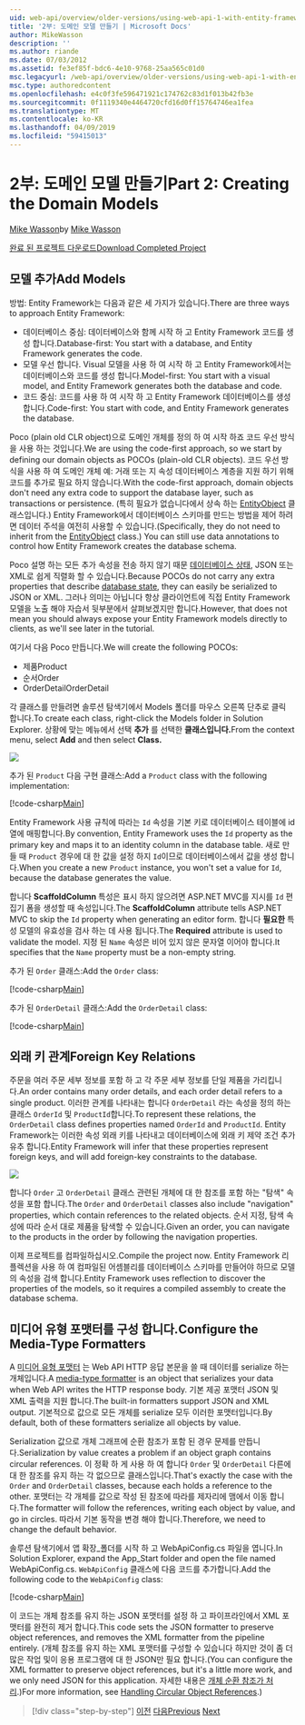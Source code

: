 ```yaml
---
uid: web-api/overview/older-versions/using-web-api-1-with-entity-framework-5/using-web-api-with-entity-framework-part-2
title: '2부: 도메인 모델 만들기 | Microsoft Docs'
author: MikeWasson
description: ''
ms.author: riande
ms.date: 07/03/2012
ms.assetid: fe3ef85f-bdc6-4e10-9768-25aa565c01d0
msc.legacyurl: /web-api/overview/older-versions/using-web-api-1-with-entity-framework-5/using-web-api-with-entity-framework-part-2
msc.type: authoredcontent
ms.openlocfilehash: e4c0f3fe596471921c174762c83d1f013b42fb3e
ms.sourcegitcommit: 0f1119340e4464720cfd16d0ff15764746ea1fea
ms.translationtype: MT
ms.contentlocale: ko-KR
ms.lasthandoff: 04/09/2019
ms.locfileid: "59415013"
---
```

# <a name="part-2-creating-the-domain-models"></a><span data-ttu-id="0d5b3-102">2부: 도메인 모델 만들기</span><span class="sxs-lookup"><span data-stu-id="0d5b3-102">Part 2: Creating the Domain Models</span></span>

<span data-ttu-id="0d5b3-103">[Mike Wasson](https://github.com/MikeWasson)</span><span class="sxs-lookup"><span data-stu-id="0d5b3-103">by [Mike Wasson](https://github.com/MikeWasson)</span></span>

[<span data-ttu-id="0d5b3-104">완료 된 프로젝트 다운로드</span><span class="sxs-lookup"><span data-stu-id="0d5b3-104">Download Completed Project</span></span>](http://code.msdn.microsoft.com/ASP-NET-Web-API-with-afa30545)

## <a name="add-models"></a><span data-ttu-id="0d5b3-105">모델 추가</span><span class="sxs-lookup"><span data-stu-id="0d5b3-105">Add Models</span></span>

<span data-ttu-id="0d5b3-106">방법: Entity Framework는 다음과 같은 세 가지가 있습니다.</span><span class="sxs-lookup"><span data-stu-id="0d5b3-106">There are three ways to approach Entity Framework:</span></span>

- <span data-ttu-id="0d5b3-107">데이터베이스 중심: 데이터베이스와 함께 시작 하 고 Entity Framework 코드를 생성 합니다.</span><span class="sxs-lookup"><span data-stu-id="0d5b3-107">Database-first: You start with a database, and Entity Framework generates the code.</span></span>
- <span data-ttu-id="0d5b3-108">모델 우선 합니다. Visual 모델을 사용 하 여 시작 하 고 Entity Framework에서는 데이터베이스와 코드를 생성 합니다.</span><span class="sxs-lookup"><span data-stu-id="0d5b3-108">Model-first: You start with a visual model, and Entity Framework generates both the database and code.</span></span>
- <span data-ttu-id="0d5b3-109">코드 중심: 코드를 사용 하 여 시작 하 고 Entity Framework 데이터베이스를 생성 합니다.</span><span class="sxs-lookup"><span data-stu-id="0d5b3-109">Code-first: You start with code, and Entity Framework generates the database.</span></span>

<span data-ttu-id="0d5b3-110">Poco (plain old CLR object)으로 도메인 개체를 정의 하 여 시작 하죠 코드 우선 방식을 사용 하는 것입니다.</span><span class="sxs-lookup"><span data-stu-id="0d5b3-110">We are using the code-first approach, so we start by defining our domain objects as POCOs (plain-old CLR objects).</span></span> <span data-ttu-id="0d5b3-111">코드 우선 방식을 사용 하 여 도메인 개체 예: 거래 또는 지 속성 데이터베이스 계층을 지원 하기 위해 코드를 추가로 필요 하지 않습니다.</span><span class="sxs-lookup"><span data-stu-id="0d5b3-111">With the code-first approach, domain objects don't need any extra code to support the database layer, such as transactions or persistence.</span></span> <span data-ttu-id="0d5b3-112">(특히 필요가 없습니다에서 상속 하는 [EntityObject](https://msdn.microsoft.com/library/system.data.objects.dataclasses.entityobject.aspx) 클래스입니다.) Entity Framework에서 데이터베이스 스키마를 만드는 방법을 제어 하려면 데이터 주석을 여전히 사용할 수 있습니다.</span><span class="sxs-lookup"><span data-stu-id="0d5b3-112">(Specifically, they do not need to inherit from the [EntityObject](https://msdn.microsoft.com/library/system.data.objects.dataclasses.entityobject.aspx) class.) You can still use data annotations to control how Entity Framework creates the database schema.</span></span>

<span data-ttu-id="0d5b3-113">Poco 설명 하는 모든 추가 속성을 전송 하지 않기 때문 [데이터베이스 상태](https://msdn.microsoft.com/library/system.data.entitystate.aspx), JSON 또는 XML로 쉽게 직렬화 할 수 있습니다.</span><span class="sxs-lookup"><span data-stu-id="0d5b3-113">Because POCOs do not carry any extra properties that describe [database state](https://msdn.microsoft.com/library/system.data.entitystate.aspx), they can easily be serialized to JSON or XML.</span></span> <span data-ttu-id="0d5b3-114">그러나 의미는 아닙니다 항상 클라이언트에 직접 Entity Framework 모델을 노출 해야 자습서 뒷부분에서 살펴보겠지만 합니다.</span><span class="sxs-lookup"><span data-stu-id="0d5b3-114">However, that does not mean you should always expose your Entity Framework models directly to clients, as we'll see later in the tutorial.</span></span>

<span data-ttu-id="0d5b3-115">여기서 다음 Poco 만듭니다.</span><span class="sxs-lookup"><span data-stu-id="0d5b3-115">We will create the following POCOs:</span></span>

- <span data-ttu-id="0d5b3-116">제품</span><span class="sxs-lookup"><span data-stu-id="0d5b3-116">Product</span></span>
- <span data-ttu-id="0d5b3-117">순서</span><span class="sxs-lookup"><span data-stu-id="0d5b3-117">Order</span></span>
- <span data-ttu-id="0d5b3-118">OrderDetail</span><span class="sxs-lookup"><span data-stu-id="0d5b3-118">OrderDetail</span></span>

<span data-ttu-id="0d5b3-119">각 클래스를 만들려면 솔루션 탐색기에서 Models 폴더를 마우스 오른쪽 단추로 클릭 합니다.</span><span class="sxs-lookup"><span data-stu-id="0d5b3-119">To create each class, right-click the Models folder in Solution Explorer.</span></span> <span data-ttu-id="0d5b3-120">상황에 맞는 메뉴에서 선택 **추가** 를 선택한 **클래스입니다.**</span><span class="sxs-lookup"><span data-stu-id="0d5b3-120">From the context menu, select **Add** and then select **Class.**</span></span>

![](using-web-api-with-entity-framework-part-2/_static/image1.png)

<span data-ttu-id="0d5b3-121">추가 된 `Product` 다음 구현 클래스:</span><span class="sxs-lookup"><span data-stu-id="0d5b3-121">Add a `Product` class with the following implementation:</span></span>

[!code-csharp[Main](using-web-api-with-entity-framework-part-2/samples/sample1.cs)]

<span data-ttu-id="0d5b3-122">Entity Framework 사용 규칙에 따라는 `Id` 속성을 기본 키로 데이터베이스 테이블에 id 열에 매핑합니다.</span><span class="sxs-lookup"><span data-stu-id="0d5b3-122">By convention, Entity Framework uses the `Id` property as the primary key and maps it to an identity column in the database table.</span></span> <span data-ttu-id="0d5b3-123">새로 만들 때 `Product` 경우에 대 한 값을 설정 하지 `Id`이므로 데이터베이스에서 값을 생성 합니다.</span><span class="sxs-lookup"><span data-stu-id="0d5b3-123">When you create a new `Product` instance, you won't set a value for `Id`, because the database generates the value.</span></span>

<span data-ttu-id="0d5b3-124">합니다 **ScaffoldColumn** 특성은 표시 하지 않으려면 ASP.NET MVC를 지시를 `Id` 편집기 폼을 생성할 때 속성입니다.</span><span class="sxs-lookup"><span data-stu-id="0d5b3-124">The **ScaffoldColumn** attribute tells ASP.NET MVC to skip the `Id` property when generating an editor form.</span></span> <span data-ttu-id="0d5b3-125">합니다 **필요한** 특성 모델의 유효성을 검사 하는 데 사용 됩니다.</span><span class="sxs-lookup"><span data-stu-id="0d5b3-125">The **Required** attribute is used to validate the model.</span></span> <span data-ttu-id="0d5b3-126">지정 된 `Name` 속성은 비어 있지 않은 문자열 이어야 합니다.</span><span class="sxs-lookup"><span data-stu-id="0d5b3-126">It specifies that the `Name` property must be a non-empty string.</span></span>

<span data-ttu-id="0d5b3-127">추가 된 `Order` 클래스:</span><span class="sxs-lookup"><span data-stu-id="0d5b3-127">Add the `Order` class:</span></span>

[!code-csharp[Main](using-web-api-with-entity-framework-part-2/samples/sample2.cs)]

<span data-ttu-id="0d5b3-128">추가 된 `OrderDetail` 클래스:</span><span class="sxs-lookup"><span data-stu-id="0d5b3-128">Add the `OrderDetail` class:</span></span>

[!code-csharp[Main](using-web-api-with-entity-framework-part-2/samples/sample3.cs)]

## <a name="foreign-key-relations"></a><span data-ttu-id="0d5b3-129">외래 키 관계</span><span class="sxs-lookup"><span data-stu-id="0d5b3-129">Foreign Key Relations</span></span>

<span data-ttu-id="0d5b3-130">주문을 여러 주문 세부 정보를 포함 하 고 각 주문 세부 정보를 단일 제품을 가리킵니다.</span><span class="sxs-lookup"><span data-stu-id="0d5b3-130">An order contains many order details, and each order detail refers to a single product.</span></span> <span data-ttu-id="0d5b3-131">이러한 관계를 나타내는 합니다 `OrderDetail` 라는 속성을 정의 하는 클래스 `OrderId` 및 `ProductId`합니다.</span><span class="sxs-lookup"><span data-stu-id="0d5b3-131">To represent these relations, the `OrderDetail` class defines properties named `OrderId` and `ProductId`.</span></span> <span data-ttu-id="0d5b3-132">Entity Framework는 이러한 속성 외래 키를 나타내고 데이터베이스에 외래 키 제약 조건 추가 유추 합니다.</span><span class="sxs-lookup"><span data-stu-id="0d5b3-132">Entity Framework will infer that these properties represent foreign keys, and will add foreign-key constraints to the database.</span></span>

![](using-web-api-with-entity-framework-part-2/_static/image2.png)

<span data-ttu-id="0d5b3-133">합니다 `Order` 고 `OrderDetail` 클래스 관련된 개체에 대 한 참조를 포함 하는 "탐색" 속성을 포함 합니다.</span><span class="sxs-lookup"><span data-stu-id="0d5b3-133">The `Order` and `OrderDetail` classes also include "navigation" properties, which contain references to the related objects.</span></span> <span data-ttu-id="0d5b3-134">순서 지정, 탐색 속성에 따라 순서 대로 제품을 탐색할 수 있습니다.</span><span class="sxs-lookup"><span data-stu-id="0d5b3-134">Given an order, you can navigate to the products in the order by following the navigation properties.</span></span>

<span data-ttu-id="0d5b3-135">이제 프로젝트를 컴파일하십시오.</span><span class="sxs-lookup"><span data-stu-id="0d5b3-135">Compile the project now.</span></span> <span data-ttu-id="0d5b3-136">Entity Framework 리플렉션을 사용 하 여 컴파일된 어셈블리를 데이터베이스 스키마를 만들어야 하므로 모델의 속성을 검색 합니다.</span><span class="sxs-lookup"><span data-stu-id="0d5b3-136">Entity Framework uses reflection to discover the properties of the models, so it requires a compiled assembly to create the database schema.</span></span>

## <a name="configure-the-media-type-formatters"></a><span data-ttu-id="0d5b3-137">미디어 유형 포맷터를 구성 합니다.</span><span class="sxs-lookup"><span data-stu-id="0d5b3-137">Configure the Media-Type Formatters</span></span>

<span data-ttu-id="0d5b3-138">A [미디어 유형 포맷터](../../formats-and-model-binding/media-formatters.md) 는 Web API HTTP 응답 본문을 쓸 때 데이터를 serialize 하는 개체입니다.</span><span class="sxs-lookup"><span data-stu-id="0d5b3-138">A [media-type formatter](../../formats-and-model-binding/media-formatters.md) is an object that serializes your data when Web API writes the HTTP response body.</span></span> <span data-ttu-id="0d5b3-139">기본 제공 포맷터 JSON 및 XML 출력을 지원 합니다.</span><span class="sxs-lookup"><span data-stu-id="0d5b3-139">The built-in formatters support JSON and XML output.</span></span> <span data-ttu-id="0d5b3-140">기본적으로 값으로 모든 개체를 serialize 모두 이러한 포맷터입니다.</span><span class="sxs-lookup"><span data-stu-id="0d5b3-140">By default, both of these formatters serialize all objects by value.</span></span>

<span data-ttu-id="0d5b3-141">Serialization 값으로 개체 그래프에 순환 참조가 포함 된 경우 문제를 만듭니다.</span><span class="sxs-lookup"><span data-stu-id="0d5b3-141">Serialization by value creates a problem if an object graph contains circular references.</span></span> <span data-ttu-id="0d5b3-142">이 정확 하 게 사용 하 여 합니다 `Order` 및 `OrderDetail` 다른에 대 한 참조를 유지 하는 각 없으므로 클래스입니다.</span><span class="sxs-lookup"><span data-stu-id="0d5b3-142">That's exactly the case with the `Order` and `OrderDetail` classes, because each holds a reference to the other.</span></span> <span data-ttu-id="0d5b3-143">포맷터는 각 개체를 값으로 작성 된 참조에 따라를 제자리에 맴에서 이동 합니다.</span><span class="sxs-lookup"><span data-stu-id="0d5b3-143">The formatter will follow the references, writing each object by value, and go in circles.</span></span> <span data-ttu-id="0d5b3-144">따라서 기본 동작을 변경 해야 합니다.</span><span class="sxs-lookup"><span data-stu-id="0d5b3-144">Therefore, we need to change the default behavior.</span></span>

<span data-ttu-id="0d5b3-145">솔루션 탐색기에서 앱 확장\_폴더를 시작 하 고 WebApiConfig.cs 파일을 엽니다.</span><span class="sxs-lookup"><span data-stu-id="0d5b3-145">In Solution Explorer, expand the App\_Start folder and open the file named WebApiConfig.cs.</span></span> <span data-ttu-id="0d5b3-146">`WebApiConfig` 클래스에 다음 코드를 추가합니다.</span><span class="sxs-lookup"><span data-stu-id="0d5b3-146">Add the following code to the `WebApiConfig` class:</span></span>

[!code-csharp[Main](using-web-api-with-entity-framework-part-2/samples/sample4.cs?highlight=11)]

<span data-ttu-id="0d5b3-147">이 코드는 개체 참조를 유지 하는 JSON 포맷터를 설정 하 고 파이프라인에서 XML 포맷터를 완전히 제거 합니다.</span><span class="sxs-lookup"><span data-stu-id="0d5b3-147">This code sets the JSON formatter to preserve object references, and removes the XML formatter from the pipeline entirely.</span></span> <span data-ttu-id="0d5b3-148">(개체 참조를 유지 하는 XML 포맷터를 구성할 수 있습니다 하지만 것이 좀 더 많은 작업 및이 응용 프로그램에 대 한 JSON만 필요 합니다.</span><span class="sxs-lookup"><span data-stu-id="0d5b3-148">(You can configure the XML formatter to preserve object references, but it's a little more work, and we only need JSON for this application.</span></span> <span data-ttu-id="0d5b3-149">자세한 내용은 [개체 순환 참조가 처리](../../formats-and-model-binding/json-and-xml-serialization.md#handling_circular_object_references).)</span><span class="sxs-lookup"><span data-stu-id="0d5b3-149">For more information, see [Handling Circular Object References](../../formats-and-model-binding/json-and-xml-serialization.md#handling_circular_object_references).)</span></span>

> [!div class="step-by-step"]
> <span data-ttu-id="0d5b3-150">[이전](using-web-api-with-entity-framework-part-1.md)
> [다음](using-web-api-with-entity-framework-part-3.md)</span><span class="sxs-lookup"><span data-stu-id="0d5b3-150">[Previous](using-web-api-with-entity-framework-part-1.md)
[Next](using-web-api-with-entity-framework-part-3.md)</span></span>
